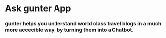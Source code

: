 # Ask gunter App
### gunter helps you understand world class travel blogs in a much more accecible way, by turning them into a Chatbot.
  

